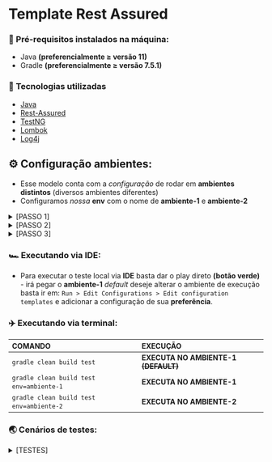 # Template Rest Assured

### 📌 Pré-requisitos instalados na máquina:

* Java **(preferencialmente ≥ versão 11)**
* Gradle **(preferencialmente ≥ versão 7.5.1)**

### 🔧 Tecnologias utilizadas

* [Java](https://www.java.com/pt-BR/)
* [Rest-Assured](https://mvnrepository.com/artifact/io.rest-assured/rest-assured)
* [TestNG](https://www.devmedia.com.br/artigo-java-magazine-62-testes-avancados-com-o-testng/10825)
* [Lombok](https://mvnrepository.com/artifact/org.projectlombok/lombok)
* [Log4j](https://logging.apache.org/log4j/2.x/)

## ⚙️ Configuração ambientes:

* Esse modelo conta com a _configuração_ de rodar em **ambientes distintos** (diversos ambientes diferentes)
* Configuramos _nossa_ **env** com o nome de **ambiente-1** e **ambiente-2**

<details><summary>[PASSO 1]</summary>

![passo1.png](img-readme%2Fpasso1.png)

</details>

<details><summary>[PASSO 2]</summary>

![passo2.jpg](img-readme%2Fpasso2.jpg)

  </details>
  
  <details><summary>[PASSO 3]</summary>
  
  ![passo3.jpg](img-readme%2Fpasso3.jpg)
  
  </details>

### 🏎️ Executando via IDE:

 * Para executar o teste local via **IDE** basta dar o play direto **(botão verde)** - irá pegar o **ambiente-1** _default_
   deseje alterar o ambiente de execução basta ir em: `Run > Edit Configurations > Edit configuration templates` e adicionar a configuração de sua **preferência**.

### ✈️ Executando via terminal:
 
 |             COMANDO                    | EXECUÇÃO                                             |
 |:---------------------------------------|:-----------------------------------------------------|
 | `gradle clean build test`                | **EXECUTA NO AMBIENTE-1** **~~(DEFAULT)~~**                  |
 | `gradle clean build test env=ambiente-1` | **EXECUTA NO AMBIENTE-1**                                |
 | `gradle clean build test env=ambiente-2` | **EXECUTA NO AMBIENTE-2**                                |

### 🌏 Cenários de testes:

<details><summary>[TESTES]</summary>

![testes.png](img-readme%2Ftestes.png)

</details>

